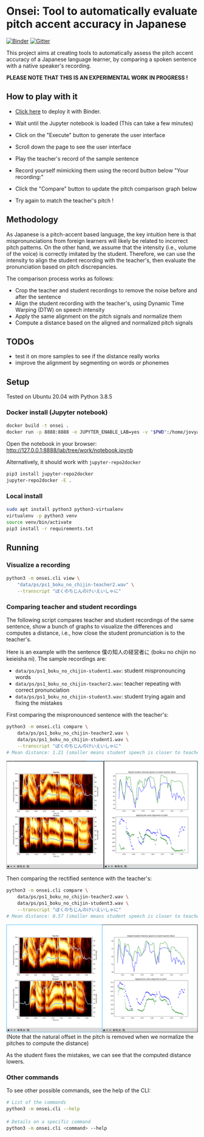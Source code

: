 Onsei: Tool to automatically evaluate pitch accent accuracy in Japanese
========================================================================

[![Binder](https://mybinder.org/badge_logo.svg)](https://mybinder.org/v2/gh/itsupera/onsei/HEAD?filepath=work%2Fnotebook.ipynb)
[![Gitter](https://badges.gitter.im/itsupera-onsei/community.svg)](https://gitter.im/itsupera-onsei/community?utm_source=badge&utm_medium=badge&utm_campaign=pr-badge)

This project aims at creating tools to automatically assess the pitch accent accuracy
of a Japanese language learner, by comparing a spoken sentence with a native
speaker's recording.

**PLEASE NOTE THAT THIS IS AN EXPERIMENTAL WORK IN PROGRESS !**

How to play with it
--------------------

- [Click here](https://mybinder.org/v2/gh/itsupera/onsei/HEAD?filepath=work%2Fnotebook.ipynb)
to deploy it with Binder.

- Wait until the Jupyter notebook is loaded (This can take a few minutes)

- Click on the "Execute" button to generate the user interface
  
- Scroll down the page to see the user interface

- Play the teacher's record of the sample sentence
  
- Record yourself mimicking them using the record button below "Your recording:"

- Click the "Compare" button to update the pitch comparison graph below

- Try again to match the teacher's pitch !


Methodology
------------

As Japanese is a pitch-accent based language, the key intuition here is that
mispronunciations from foreign learners will likely be related to incorrect pitch
patterns.
On the other hand, we assume that the intensity (i.e., volume of the voice) is correctly
imitated by the student.
Therefore, we can use the intensity to align the student recording with the teacher's,
then evaluate the pronunciation based on pitch discrepancies.

The comparison process works as follows:
- Crop the teacher and student recordings to remove the noise before and after the sentence
- Align the student recording with the teacher's, using Dynamic Time Warping (DTW) on speech intensity
- Apply the same alignment on the pitch signals and normalize them
- Compute a distance based on the aligned and normalized pitch signals

TODOs
------
- test it on more samples to see if the distance really works
- improve the alignment by segmenting on words or phonemes

Setup
------

Tested on Ubuntu 20.04 with Python 3.8.5

### Docker install (Jupyter notebook)

```bash
docker build -t onsei .
docker run -p 8888:8888 -e JUPYTER_ENABLE_LAB=yes -v "$PWD":/home/jovyan/work onsei:latest
```
Open the notebook in your browser:
http://127.0.0.1:8888/lab/tree/work/notebook.ipynb

Alternatively, it should work with `jupyter-repo2docker`
```bash
pip3 install jupyter-repo2docker
jupyter-repo2docker -E .
```

### Local install

```bash
sudo apt install python3 python3-virtualenv
virtualenv -p python3 venv
source venv/bin/activate
pip3 install -r requirements.txt
```

Running
--------

### Visualize a recording

```bash
python3 -m onsei.cli view \
    "data/ps/ps1_boku_no_chijin-teacher2.wav" \
    --transcript "ぼくのちじんのけいえいしゃに"
```

### Comparing teacher and student recordings

The following script compares teacher and student recordings of the same sentence,
show a bunch of graphs to visualize the differences and computes a distance, i.e.,
how close the student pronunciation is to the teacher's.

Here is an example with the sentence 僕の知人の経営者に (boku no chijin no keieisha ni).
The sample recordings are:
- `data/ps/ps1_boku_no_chijin-student1.wav`: student mispronouncing words
- `data/ps/ps1_boku_no_chijin-teacher2.wav`: teacher repeating with correct pronunciation
- `data/ps/ps1_boku_no_chijin-student3.wav`: student trying again and fixing the mistakes

First comparing the mispronounced sentence with the teacher's:
```bash
python3 -m onsei.cli compare \
    data/ps/ps1_boku_no_chijin-teacher2.wav \
    data/ps/ps1_boku_no_chijin-student1.wav \
    --transcript "ぼくのちじんのけいえいしゃに"
# Mean distance: 1.21 (smaller means student speech is closer to teacher)
```
![Graphs for the "bad" student](graphs_bad_student.png)

Then comparing the rectified sentence with the teacher's:
```bash
python3 -m onsei.cli compare \
    data/ps/ps1_boku_no_chijin-teacher2.wav \
    data/ps/ps1_boku_no_chijin-student3.wav \
    --transcript "ぼくのちじんのけいえいしゃに"
# Mean distance: 0.57 (smaller means student speech is closer to teacher)
```
![Graphs for the "good" student](graphs_good_student.png)
(Note that the natural offset in the pitch is removed when we normalize the pitches to compute the distance)

As the student fixes the mistakes, we can see that the computed distance lowers.

### Other commands

To see other possible commands, see the help of the CLI:
```bash
# List of the commands
python3 -m onsei.cli --help

# Details on a specific command
python3 -m onsei.cli <command> --help
```
